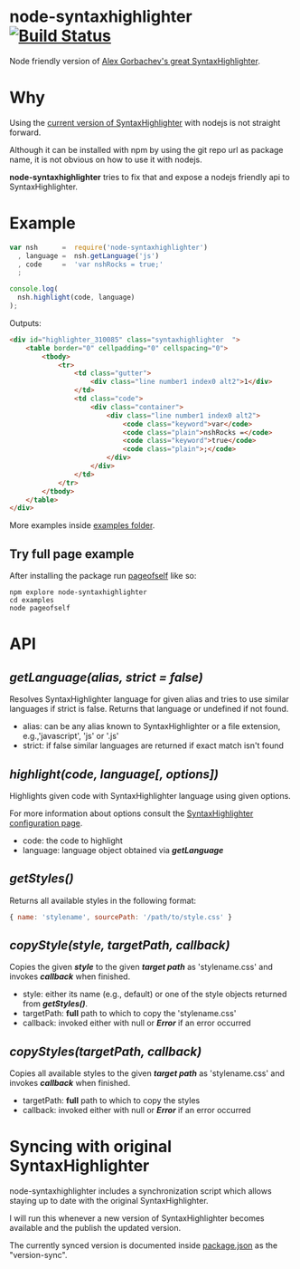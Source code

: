 # node-syntaxhighlighter [![Build Status](https://secure.travis-ci.org/thlorenz/node-syntaxhighlighter.png)](http://travis-ci.org/thlorenz/node-syntaxhighlighter)

Node friendly version of [Alex Gorbachev's great SyntaxHighlighter](http://alexgorbatchev.com/SyntaxHighlighter/).

# Why

Using the [current version of SyntaxHighlighter](https://github.com/alexgorbatchev/SyntaxHighlighter) with nodejs is not straight forward.

Although it can be installed with npm by using the git repo url as package name, it is not obvious on how to use it with nodejs.

**node-syntaxhighlighter** tries to fix that and expose a nodejs friendly api to SyntaxHighlighter. 

# Example

```javascript
var nsh      =  require('node-syntaxhighlighter')
  , language =  nsh.getLanguage('js')
  , code     =  'var nshRocks = true;'
  ;

console.log(
  nsh.highlight(code, language)
);
```

Outputs:

```html
<div id="highlighter_310085" class="syntaxhighlighter  ">
    <table border="0" cellpadding="0" cellspacing="0">
        <tbody>
            <tr>
                <td class="gutter">
                    <div class="line number1 index0 alt2">1</div>
                </td>
                <td class="code">
                    <div class="container">
                        <div class="line number1 index0 alt2">
                            <code class="keyword">var</code>
                            <code class="plain">nshRocks =</code>
                            <code class="keyword">true</code>
                            <code class="plain">;</code>
                        </div>
                    </div>
                </td>
            </tr>
        </tbody>
    </table>
</div>
```

More examples inside [examples folder](./node-syntaxhighlighter/tree/master/examples).

## Try full page example 


After installing the package run [pageofself](./node-syntaxhighlighter/blob/master/examples/pageofself.js) like so:

```shell
npm explore node-syntaxhighlighter
cd examples
node pageofself
```

# API

## *getLanguage(alias, strict = false)*

Resolves SyntaxHighlighter language for given alias and tries to use similar languages if strict is false.
Returns that language or undefined if not found.

- alias: can be any alias known to SyntaxHighlighter or a file extension, e.g.,'javascript', 'js' or '.js'
- strict: if false similar languages are returned if exact match isn't found

## *highlight(code, language[, options])*

Highlights given code with SyntaxHighlighter language using given options.

For more information about options consult the [SyntaxHighlighter configuration page](http://alexgorbatchev.com/SyntaxHighlighter/manual/configuration/).

- code: the code to highlight
- language: language object obtained via ***getLanguage***

## *getStyles()*

Returns all available styles in the following format:

```javascript
{ name: 'stylename', sourcePath: '/path/to/style.css' }
```

## *copyStyle(style, targetPath, callback)*

Copies the given ***style*** to the given ***target path*** as 'stylename.css' and invokes ***callback*** when finished.

- style: either its name (e.g., default) or one of the style objects returned from ***getStyles()***.
- targetPath: **full** path to which to copy the 'stylename.css'
- callback: invoked either with null or ***Error*** if an error occurred

## *copyStyles(targetPath, callback)*

Copies all available styles to the given ***target path*** as 'stylename.css' and invokes ***callback*** when finished.

- targetPath: **full** path to which to copy the styles
- callback: invoked either with null or ***Error*** if an error occurred

# Syncing with original SyntaxHighlighter

node-syntaxhighlighter includes a synchronization script which allows staying up to date with the original SyntaxHighlighter.

I will run this whenever a new version of SyntaxHighlighter becomes available and the publish the updated version.

The currently synced version is documented inside [package.json](./node-syntaxhighlighter/blob/master/package.json) as the "version-sync".

